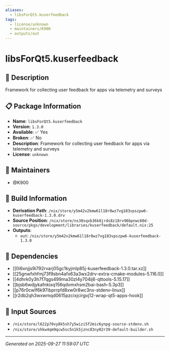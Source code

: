 ```yaml
---
aliases:
  - libsForQt5.kuserfeedback
tags:
  - license/unknown
  - maintainers/K900
  - outputs/out
---
```


# libsForQt5.kuserfeedback

## 📝 Description

Framework for collecting user feedback for apps via telemetry and surveys

## 📋 Package Information

- **Name**: `libsForQt5.kuserfeedback`
- **Version**: `1.3.0`
- **Available**: ✅ Yes
- **Broken**: ✅ No
- **Description**: Framework for collecting user feedback for apps via telemetry and surveys
- **License**: `unknown`
## 👥 Maintainers

- @K900


## 🔧 Build Information

- **Derivation Path**: `/nix/store/y5m42v2kmw61l18r8wz7vg183vpszpw6-kuserfeedback-1.3.0.drv`
- **Source Position**: `/nix/store/ns30sqxb36k8jrds8z18rv96bpnwc60d-source/pkgs/development/libraries/kuserfeedback/default.nix:25`
- **Outputs**:
  - `out`:  `/nix/store/y5m42v2kmw61l18r8wz7vg183vpszpw6-kuserfeedback-1.3.0`

## 🔗 Dependencies

- [[0i6xnjjs9i792rvarj05gc1kyjmlp85j-kuserfeedback-1.3.0.tar.xz]]
- [[25gnwfxhfmj73f9sbn4afx63a3wx2drv-extra-cmake-modules-5.116.0]]
- [[4dhrk0y3h7f7qgs499ma30zl4y704ij6-qttools-5.15.17]]
- [[bjsb6wdjykafnkixq156qdvmxhsm2bai-bash-5.3p3]]
- [[p76r0cwlf6k97ibprrpfd8xw0r8wc3nx-stdenv-linux]]
- [[r2db2qh3wxwmqd0615pzcixjcirgvj12-wrap-qt5-apps-hook]]

## 📁 Input Sources

- `/nix/store/l622p70vy8k5sh7y5wizi5f2mic6ynpg-source-stdenv.sh`
- `/nix/store/shkw4qm9qcw5sc5n1k5jznc83ny02r39-default-builder.sh`

---
*Generated on 2025-09-27 11:59:07 UTC*
